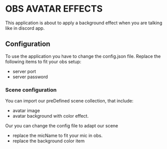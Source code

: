 # OBS AVATAR EFFECTS

This application is about to apply a background effect when you are talking like in discord app.

## Configuration
To use the application you have to change the config.json file.
Replace the following items to fit your obs setup:
- server port
- server password

### Scene configuration
You can import our preDefined scene collection, that include:
- avatar image
- avatar background with color effect.

Our you can change the config file to adapt our scene

- replace the micName to fit your mic in obs.
- replace the background color item


